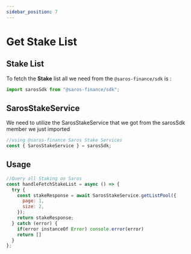 ```yaml
---
sidebar_position: 7
---
```


# Get Stake List

## Stake List

To fetch the **Stake** list all we need from the `@saros-finance/sdk` is :

```js
import sarosSdk from "@saros-finance/sdk";
```

## SarosStakeService

We need to utilize the SarosStakeService that we got from the sarosSdk member we just imported

```js
//using @saros-finance Saros Stake Services
const { SarosStakeService } = sarosSdk;
```

## Usage

```js
//Query all Staking on Saros
const handleFetchStakeList = async () => {
  try {
    const stakeResponse = await SarosStakeService.getListPool({
      page: 1,
      size: 2,
    });
    return stakeResponse;
  } catch (error) {
    if(error instanceOf Error) console.error(error)
    return []
  }
};
```
